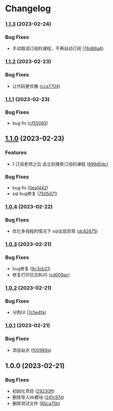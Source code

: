 # Changelog

### [1.1.3](https://github.com/envyafish/mr_plugins/compare/v1.1.2...v1.1.3) (2023-02-24)


### Bug Fixes

* 手动取消订阅的课程，不再自动订阅 ([76d66a6](https://github.com/envyafish/mr_plugins/commit/76d66a614b57e9e80e60eb438f21c241484250f8))

### [1.1.2](https://github.com/envyafish/mr_plugins/compare/v1.1.1...v1.1.2) (2023-02-23)


### Bug Fixes

* 让代码更优雅 ([cca7704](https://github.com/envyafish/mr_plugins/commit/cca7704fb061a08d9e245aecbaf8546a2e693fbf))

### [1.1.1](https://github.com/envyafish/mr_plugins/compare/v1.1.0...v1.1.1) (2023-02-23)


### Bug Fixes

* bug fix ([cf55093](https://github.com/envyafish/mr_plugins/commit/cf5509373cd19e9f2cea5173e725a7e84b46b936))

## [1.1.0](https://github.com/envyafish/mr_plugins/compare/v1.0.4...v1.1.0) (2023-02-23)


### Features

* 1.订阅老师之后 会立刻搜索订阅的课程 ([899d0dc](https://github.com/envyafish/mr_plugins/commit/899d0dca36cadc99e8c20cd972fc3957d4ab0dec))


### Bug Fixes

* bug fix ([0ea1442](https://github.com/envyafish/mr_plugins/commit/0ea14427040ef075ca088936c0de6be60e441706))
* sql bug修复 ([7505d71](https://github.com/envyafish/mr_plugins/commit/7505d710830c66558626bba7a8ed75c107b06f62))

### [1.0.4](https://github.com/envyafish/mr_plugins/compare/v1.0.3...v1.0.4) (2023-02-22)


### Bug Fixes

* 优化多线程的情况下 sql出现异常 ([dc82675](https://github.com/envyafish/mr_plugins/commit/dc82675b6f28fa5dd1c6c7f175e978a99bcf2ef6))

### [1.0.3](https://github.com/envyafish/mr_plugins/compare/v1.0.2...v1.0.3) (2023-02-21)


### Bug Fixes

* bug修复 ([9c3cb21](https://github.com/envyafish/mr_plugins/commit/9c3cb21eeea551fc990492ba0854d4750b0fe386))
* 修复打印日志BUG ([cd009ac](https://github.com/envyafish/mr_plugins/commit/cd009ace749e64daa88e1b8d9a674997d2af6797))

### [1.0.2](https://github.com/envyafish/mr_plugins/compare/v1.0.1...v1.0.2) (2023-02-21)


### Bug Fixes

* 分割UI ([7c5e4fa](https://github.com/envyafish/mr_plugins/commit/7c5e4fa02328cdd822fbc9a650c48a0c2df359a6))

### [1.0.1](https://github.com/envyafish/mr_plugins/compare/v1.0.0...v1.0.1) (2023-02-21)


### Bug Fixes

* 添加站点 ([f00989a](https://github.com/envyafish/mr_plugins/commit/f00989a28d350b2bb5982a109129479af246514a))

## 1.0.0 (2023-02-21)


### Bug Fixes

* 初始化项目 ([29230ff](https://github.com/envyafish/mr_plugins/commit/29230fffd7d25d16ce4a58431b1c85b2b00c0219))
* 删除导入lib模块 ([241c97d](https://github.com/envyafish/mr_plugins/commit/241c97d0a1f73c58c92fec4d08d3c811f9c678c0))
* 删除测试文件 ([85ca75b](https://github.com/envyafish/mr_plugins/commit/85ca75bcca2b367e3db22179d5c277952a7400d1))
